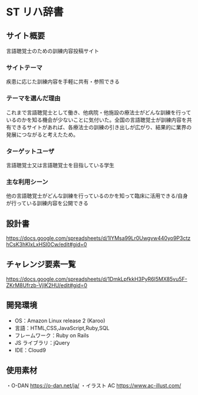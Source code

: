 # ST リハ辞書

## サイト概要

言語聴覚士のための訓練内容投稿サイト

### サイトテーマ

疾患に応じた訓練内容を手軽に共有・参照できる

### テーマを選んだ理由

これまで言語聴覚士として働き、他病院・他施設の療法士がどんな訓練を行っているのかを知る機会が少ないことに気付いた。全国の言語聴覚士が訓練内容を共有できるサイトがあれば、各療法士の訓練の引き出しが広がり、結果的に業界の発展につながると考えたため。

### ターゲットユーザ

言語聴覚士又は言語聴覚士を目指している学生

### 主な利用シーン

他の言語聴覚士がどんな訓練を行っているのかを知って臨床に活用できる/自身が行っている訓練内容を公開できる

## 設計書

https://docs.google.com/spreadsheets/d/1lYMsa99Lr0Uwgvw440yo9P3ctzhCsK3hKlxLxHSI0Cw/edit#gid=0

## チャレンジ要素一覧

https://docs.google.com/spreadsheets/d/1DmkLpfkkH3PyR6l5MX85vu5F-ZKrM8Ufrzb-VjIK2HU/edit#gid=0

## 開発環境

- OS：Amazon Linux release 2 (Karoo)
- 言語：HTML,CSS,JavaScript,Ruby,SQL
- フレームワーク：Ruby on Rails
- JS ライブラリ：jQuery
- IDE：Cloud9

## 使用素材

・O-DAN https://o-dan.net/ja/
・イラスト AC https://www.ac-illust.com/